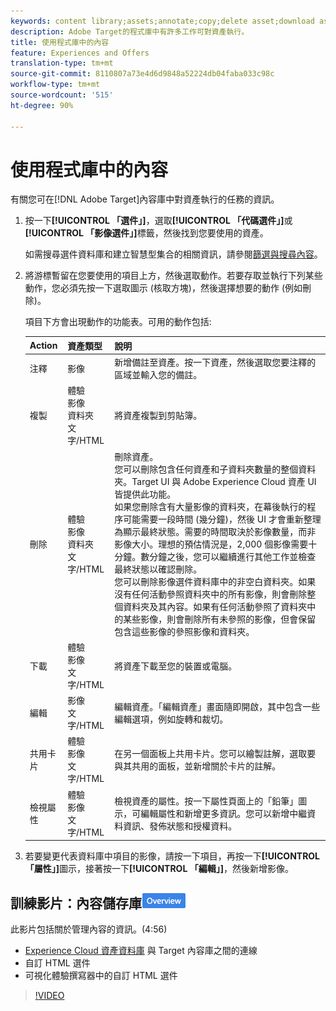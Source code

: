 ```yaml
---
keywords: content library;assets;annotate;copy;delete asset;download asset;edit content;share card;view content properties
description: Adobe Target的程式庫中有許多工作可對資產執行。
title: 使用程式庫中的內容
feature: Experiences and Offers
translation-type: tm+mt
source-git-commit: 8110807a73e4d6d9848a52224db04faba033c98c
workflow-type: tm+mt
source-wordcount: '515'
ht-degree: 90%

---
```



# 使用程式庫中的內容

有關您可在[!DNL Adobe Target]內容庫中對資產執行的任務的資訊。

1. 按一下&#x200B;**[!UICONTROL 「選件」]**，選取&#x200B;**[!UICONTROL 「代碼選件」]**&#x200B;或&#x200B;**[!UICONTROL 「影像選件」]**&#x200B;標籤，然後找到您要使用的資產。

   如需搜尋選件資料庫和建立智慧型集合的相關資訊，請參閱[篩選與搜尋內容](/help/c-experiences/c-manage-content/filter-and-search-content.md#concept_3B59B8F025BF4CEA82ECC5199D365276)。

1. 將游標暫留在您要使用的項目上方，然後選取動作。若要存取並執行下列某些動作，您必須先按一下選取圖示 (核取方塊)，然後選擇想要的動作 (例如刪除)。

   項目下方會出現動作的功能表。可用的動作包括:

   | Action | 資產類型 | 說明 |
   |--- |--- |--- |
   | 注釋 | 影像 | 新增備註至資產。按一下資產，然後選取您要注釋的區域並輸入您的備註。 |
   | 複製 | 體驗<br>影像<br>資料夾<br>文字/HTML | 將資產複製到剪貼簿。 |
   | 刪除 | 體驗<br>影像<br>資料夾<br>文字/HTML | 刪除資產。<br>您可以刪除包含任何資產和子資料夾數量的整個資料夾。Target UI 與 Adobe Experience Cloud 資產 UI 皆提供此功能。<br>如果您刪除含有大量影像的資料夾，在幕後執行的程序可能需要一段時間 (幾分鐘)，然後 UI 才會重新整理為顯示最終狀態。需要的時間取決於影像數量，而非影像大小。理想的預估情況是，2,000 個影像需要十分鐘。數分鐘之後，您可以繼續進行其他工作並檢查最終狀態以確認刪除。<br> 您可以刪除影像選件資料庫中的非空白資料夾。如果沒有任何活動參照資料夾中的所有影像，則會刪除整個資料夾及其內容。如果有任何活動參照了資料夾中的某些影像，則會刪除所有未參照的影像，但會保留包含這些影像的參照影像和資料夾。 |
   | 下載 | 體驗<br>影像<br>文字/HTML | 將資產下載至您的裝置或電腦。 |
   | 編輯   | 影像<br>文字/HTML | 編輯資產。「編輯資產」畫面隨即開啟，其中包含一些編輯選項，例如旋轉和裁切。 |
   | 共用卡片 | 體驗<br>影像<br>文字/HTML | 在另一個面板上共用卡片。您可以繪製註解，選取要與其共用的面板，並新增關於卡片的註解。 |
   | 檢視屬性 | 體驗<br>影像<br>文字/HTML | 檢視資產的屬性。按一下屬性頁面上的「鉛筆」圖示，可編輯屬性和新增更多資訊。您可以新增中繼資料資訊、發佈狀態和授權資料。 |

1. 若要變更代表資料庫中項目的影像，請按一下項目，再按一下&#x200B;**[!UICONTROL 「屬性」]**&#x200B;圖示，接著按一下&#x200B;**[!UICONTROL 「編輯」]**，然後新增影像。

## 訓練影片：內容儲存庫![概述徽章](/help/assets/overview.png)

此影片包括關於管理內容的資訊。(4:56)

* [Experience Cloud 資產資料庫](https://experienceleague.adobe.com/docs/core-services/interface/assets/creative-cloud.html) 與 Target 內容庫之間的連線
* 自訂 HTML 選件
* 可視化體驗撰寫器中的自訂 HTML 選件

>[!VIDEO](https://video.tv.adobe.com/v/17387)